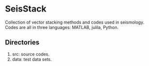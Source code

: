 # SeisStack
Collection of vector stacking methods and codes used in seismology. Codes are all in three languages: MATLAB, julila, Python.

##  Directories
1. src: source codes.
2. data: test data sets.



